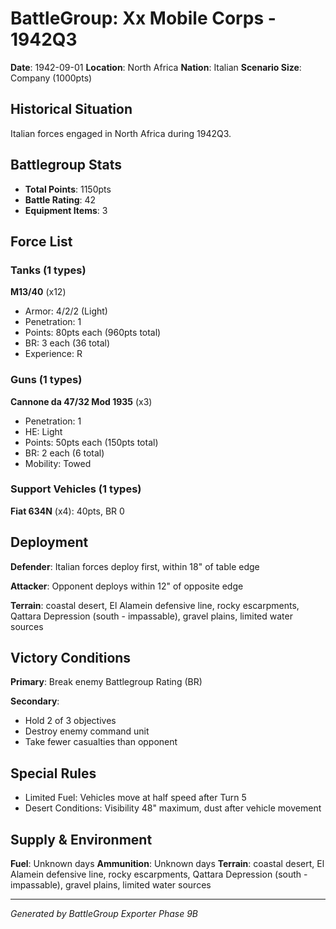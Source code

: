 # BattleGroup: Xx Mobile Corps - 1942Q3

**Date**: 1942-09-01
**Location**: North Africa
**Nation**: Italian
**Scenario Size**: Company (1000pts)

## Historical Situation

Italian forces engaged in North Africa during 1942Q3.

## Battlegroup Stats

- **Total Points**: 1150pts
- **Battle Rating**: 42
- **Equipment Items**: 3

## Force List

### Tanks (1 types)

**M13/40** (x12)
- Armor: 4/2/2 (Light)
- Penetration: 1
- Points: 80pts each (960pts total)
- BR: 3 each (36 total)
- Experience: R

### Guns (1 types)

**Cannone da 47/32 Mod 1935** (x3)
- Penetration: 1
- HE: Light
- Points: 50pts each (150pts total)
- BR: 2 each (6 total)
- Mobility: Towed

### Support Vehicles (1 types)

**Fiat 634N** (x4): 40pts, BR 0

## Deployment

**Defender**: Italian forces deploy first, within 18" of table edge

**Attacker**: Opponent deploys within 12" of opposite edge

**Terrain**: coastal desert, El Alamein defensive line, rocky escarpments, Qattara Depression (south - impassable), gravel plains, limited water sources

## Victory Conditions

**Primary**: Break enemy Battlegroup Rating (BR)

**Secondary**:
- Hold 2 of 3 objectives
- Destroy enemy command unit
- Take fewer casualties than opponent

## Special Rules

- Limited Fuel: Vehicles move at half speed after Turn 5
- Desert Conditions: Visibility 48" maximum, dust after vehicle movement

## Supply & Environment

**Fuel**: Unknown days
**Ammunition**: Unknown days
**Terrain**: coastal desert, El Alamein defensive line, rocky escarpments, Qattara Depression (south - impassable), gravel plains, limited water sources

---

*Generated by BattleGroup Exporter Phase 9B*

